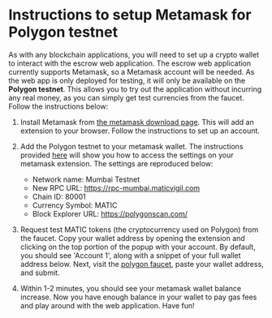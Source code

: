 # Instructions to setup Metamask for Polygon testnet

As with any blockchain applications, you will need to set up a crypto wallet to interact with the escrow web application. The escrow web application currently supports Metamask, so a Metamask account will be needed. As the web app is only deployed for testing, it will only be available on the **Polygon testnet**. This allows you to try out the application without incurring any real money, as you can simply get test currencies from the faucet. Follow the instructions below:

1. Install Metamask from [the metamask download page](https://metamask.io/download/). This will add an extension to your browser. Follow the instructions to set up an account.

2. Add the Polygon testnet to your metamask wallet. The instructions provided [here](https://blog.pods.finance/guide-connecting-mumbai-testnet-to-your-metamask-87978071aca8) will show you how to access the settings on your metamask extension. The settings are reproduced below:
    - Network name: Mumbai Testnet
    - New RPC URL: https://rpc-mumbai.maticvigil.com
    - Chain ID: 80001
    - Currency Symbol: MATIC
    - Block Explorer URL: https://polygonscan.com/

3. Request test MATIC tokens (the cryptocurrency used on Polygon) from the faucet. Copy your wallet address by opening the extension and clicking on the top portion of the popup with your account. By default, you should see 'Account 1', along with a snippet of your full wallet address below. Next, visit the [polygon faucet](https://faucet.polygon.technology/), paste your wallet address, and submit. 

4. Within 1-2 minutes, you should see your metamask wallet balance increase. Now you have enough balance in your wallet to pay gas fees and play around with the web application. Have fun!
